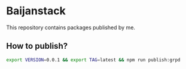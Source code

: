# Baijanstack

This repository contains packages published by me.

## How to publish?

```bash
export VERSION=0.0.1 && export TAG=latest && npm run publish:grpd
```

